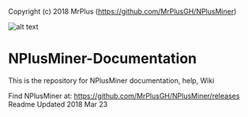 Copyright (c) 2018 MrPlus (https://github.com/MrPlusGH/NPlusMiner)

![alt text](https://github.com/MrPlusGH/NPlusMiner/blob/2.1/NPM.png)
# NPlusMiner-Documentation
This is the repository for NPlusMiner documentation, help, Wiki

Find NPlusMiner at: https://github.com/MrPlusGH/NPlusMiner/releases
Readme Updated 2018 Mar 23
